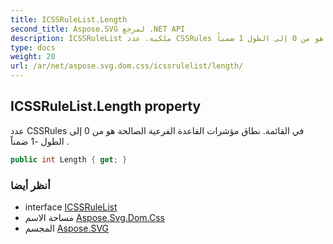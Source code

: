 ```yaml
---
title: ICSSRuleList.Length
second_title: Aspose.SVG لمرجع .NET API
description: ICSSRuleList ملكية. عدد CSSRules في القائمة. نطاق مؤشرات القاعدة الفرعية الصالحة هو من 0 إلى الطول 1 ضمناً .
type: docs
weight: 20
url: /ar/net/aspose.svg.dom.css/icssrulelist/length/
---
```

## ICSSRuleList.Length property

عدد CSSRules في القائمة. نطاق مؤشرات القاعدة الفرعية الصالحة هو من 0 إلى الطول -1 ضمناً .

```csharp
public int Length { get; }
```

### أنظر أيضا

* interface [ICSSRuleList](../)
* مساحة الاسم [Aspose.Svg.Dom.Css](../../icssrulelist/)
* المجسم [Aspose.SVG](../../../)



